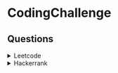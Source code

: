 # CodingChallenge

## Questions

<details>

<summary>Leetcode</summary>

|Question|Solution|DIFFICULTY|
|--------|--------|----------|
|Decode Ways|[DP](./Leetcode/Decode%20Ways/sol_dp.py), [Recursion](./Leetcode/Decode%20Ways/sol_recursion.py)|Medium|
|Shortest Path in Binary Matrix|[BFS](./Leetcode/Shortest%20Path%20in%20Binary%20Matrix/sol.py)|Medium|

</details>

<details>

<summary>Hackerrank</summary>

|Question|DIFFICULTY|
|--------|----------|
|[Mini-Max Sum](./Hackerrank/Mini-Max%20Sum/sol.py)|Easy|
|[Plus Minus](./Hackerrank/Plus%20Minus/sol.py)|Easy|
|[Time Conversion](./Hackerrank/Time%20Conversion/sol.py)|Easy|

</details>
